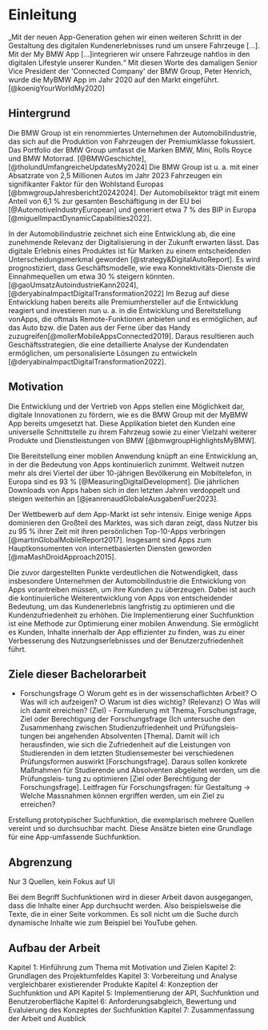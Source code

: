# Einleitung

„Mit der neuen App-Generation gehen wir einen weiteren Schritt in der Gestaltung des digitalen Kundenerlebnisses rund um unsere Fahrzeuge [...]. Mit der My BMW App [...]integrieren wir unsere Fahrzeuge nahtlos in den digitalen Lifestyle unserer Kunden.“ Mit diesen Worte des damaligen Senior Vice President der 'Connected Company' der BMW Group, Peter Henrich, wurde die MyBMW App im Jahr 2020 auf den Markt eingeführt. [@koenigYourWorldMy2020]

## Hintergrund

Die BMW Group ist ein renommiertes Unternehmen der Automobilindustrie, das sich auf die Produktion von Fahrzeugen der Premiumklasse fokussiert. Das Portfolio der BMW Group umfasst die Marken BMW, Mini, Rolls Royce und BMW Motorrad. [@BMWGeschichte], [@tholundUmfangreicheUpdatesMy2024] Die BMW Group ist u. a. mit einer Absatzrate von 2,5 Millionen Autos im Jahr 2023 Fahrzeugen ein signifikanter Faktor für den Wohlstand Europas [@bmwgroupJahresbericht20242024]. Der Automobilsektor trägt mit einem Anteil von 6,1 % zur gesamten Beschäftigung in der EU bei [@AutomotiveIndustryEuropean] und generiert etwa 7 % des BIP in Europa [@miguelImpactDynamicCapabilities2022].

In der Automobilindustrie zeichnet sich eine Entwicklung ab, die eine zunehmende Relevanz der Digitalisierung in der Zukunft erwarten lässt. Das digitale Erlebnis eines Produktes ist für Marken zu einem entscheidenden Unterscheidungsmerkmal geworden [@strategy&DigitalAutoReport]. Es wird prognostiziert, dass Geschäftsmodelle, wie ewa Konnektivitäts-Dienste die Einnahmequellen um etwa 30 % steigern könnten. [@gaoUmsatzAutoindustrieKann2024], [@deryabinaImpactDigitalTransformation2022] Im Bezug auf diese Entwicklung haben bereits alle Premiumhersteller auf die Entwicklung reagiert und investieren nun u. a. in die Entwicklung und Bereitstellung vonApps, die oftmals Remote-Funktionen anbieten und es ermöglichen, auf das Auto bzw. die Daten aus der Ferne über das Handy zuzugreifen[@mollerMobileAppsConnected2019]. Daraus resultieren auch Geschäftsstrategien, die eine detaillierte Analyse der Kundendaten ermöglichen, um personalisierte Lösungen zu entwickeln [@deryabinaImpactDigitalTransformation2022].

<!-- So ist das digitale Erlebnis eines Produktes ein entscheidendes Unterscheidungsmerkmal für Marken. Für Firmen der Automobilbranche kann es zum Beispiel wichtig sein, mobile Anwendungen zu entwickeln, die die Interaktion von Benutzern von Elektrofahrzeugen und der Ladeinfrastruktur erleichtern. Die dazugehörige Software kann Plattformen verwalten und betreiben und Ladenetze optimieren und so die Effizienz von Ladediensten verbessern. [@strategy&DigitalAutoReport]

Eine Hochrechnung aus dem Jahr 2019 prognostizierte, dass im Jahr 2025 etwa 60 % aller Autos über eine Ausstattungen verfügen würden, die als 'basic' oder 'higher connectivity'  <!--toask: welche Begriffe hier dann? bezeichnet wird. Für die Folgejahre wurde eine steigende Tendenz prognostiziert. [@mollerFutureMobilityOur2019] -->

<!-- ### BMW Group 

Die BMW Group hatte ihre Anfänge im Jahre 1916, damals noch unter dem Namen 'Bayerische Flugzeug-Werke AG'. Durch Krisenjahre hindurch spezialisierte sich die AG auf die Produktion von Autos und Motorrädern unter der Marke BMW. Seit 1998 gehört auch Rolls Royce zur BMW Group und im Jahre 2001 kam der erste Mini unter der Leitung der BMW Group auf den Markt. Mit dem i3 brachte die BMW Group 2013 das erste voll elektrisch angetriebene Großserienmodell heraus. [@BMWGeschichte]

Langfristiges Denken und verantwortungsvolles Handeln sind jeher die Grundlage des wirtschaftlichen Erfolges der BMW Group. Nachhaltigkeit und Ressourcenschonung werden dabei in allen Phasen der Entwicklung in den Mittelpunkt gerückt. Der Premium-Hersteller gehört mit seinen Marken zu den weltweit führenden Herstellern von Automobilen und Motorrädern. Darüber hinaus bietet die BMW Group auch Premium-Finanz- und Mobilitätsdienstleistungen an. Die Produkte werden an den über 30 Produktionsstandorten weltweit hergestellt und über ein globales Vertriebsnetzwerk mit Vertretungen in über 140 Ländern vertrieben. [@tholundUmfangreicheUpdatesMy2024] <!--Hier nochmal wegen Impressum schauen, bzw passt Zitat?

Ende 2023 waren weltweit fast 155.000 Menschen in über 70 Produktions- und Vertriebsstandorten sowie an Forschungsstandorten in mehr als 17 Ländern beschäftigt. Über das Jahr 2023 wurden über 2,5 Millionen Autos und fast 155.000 Motorräder ausgeliefert. Das Unternehmen verzeichnete damit ein Ergebnis vor Steuern von nahezu 17 Milliarden €. [@bmwgroupJahresbericht20242024] -->

 <!-- - BMW 
        - Quelle: [koenigYourWorldMy2020]
        - Zitat von Peter Henrich, damaliger Senior Vice President BMW Group Connected Company Customer: „Mit der neuen App-Generation gehen wir einen weiteren Schritt in der Gestaltung des digitalen Kundenerlebnisses rund um unsere Fahrzeuge und werden damit dem gestiegenen Kundenanspruch an digitale Dienste und Funktionen gerecht. Mit der My BMW App und der MINI App integrieren wir unsere Fahrzeuge nahtlos in den digitalen Lifestyle unserer Kunden. Die Apps bieten viele nützliche Inhalte sowohl für den täglichen Gebrauch des Fahrzeugs als auch in der persönlichen Interaktion mit uns als Marke, die wir kontinuierlich weiter ausbauen.“''' 
        - Quelle: [@BMWGeschichte]
            - Anfänge im Jahr 1916, damals noch Bayerische Flugzeug-Werke AG
            - seitdem durch verschiedene Krisen Autos und Motorräder
            - 1998: Verantwortung und Rechte an Rolls Royce
            - 2001: erster Mini unter Leitung von BMW
            - mit i3 2013 erstes vollelektrisch angetriebenes Großserienmodell der BMW Group
        - Quelle: [@bmwgroupJahresbericht20242024]
            - 154.950 Mitarbeiter Ende 2024
            - 2.554.183 Auslieferungen im Segment Automobile
            - 209.066 Auslieferungen im Segment Motorräder
            - Vertriebsstandort und Standorte Finanzdienstleister: 41 weltweit
            - 32 Produktionsstandorte
            - 17 Länder mit Forschungs- und Entwicklungssstandorten
            - Ergebnis vor Steuern: 17,096 Mrd €
        - Quelle: [@tholundUmfangreicheUpdatesMy2024] (unten im Impressum?)
            - Die BMW Group ist mit ihren Marken BMW, MINI, Rolls-Royce und BMW Motorrad der weltweit führende Premium-Hersteller von Automobilen und Motorrädern und Anbieter von Premium-Finanz- und Mobilitätsdienstleistungen. Das BMW Group Produktionsnetzwerk umfasst über 30 Produktionsstandorte weltweit; das Unternehmen verfügt über ein globales Vertriebsnetzwerk mit Vertretungen in über 140 Ländern.
            - Im Jahr 2023 erzielte die BMW Group einen weltweiten Absatz von über 2,55 Mio. Automobilen und über 209.000 Motorrädern. Das Ergebnis vor Steuern im Geschäftsjahr 2023 belief sich auf 17,1 Mrd. €, der Umsatz auf 155,5 Mrd. €. Zum 31. Dezember 2023 beschäftigte das Unternehmen weltweit 154.950 Mitarbeiterinnen und Mitarbeiter.
            - Seit jeher sind langfristiges Denken und verantwortungsvolles Handeln die Grundlage des wirtschaftlichen Erfolges der BMW Group. Das Unternehmen hat frühzeitig die Weichen für die Zukunft gestellt und rückt Nachhaltigkeit und Ressourcenschonung konsequent ins Zentrum seiner Ausrichtung, von der Lieferkette über die Produktion bis zum Ende der Nutzungsphase aller Produkte. -->

<!-- ### Automobilindustrie

Die BMW Group ist Teil der Automobilindustrie und damit ein wesentlicher Faktor für den Wohlstand Europas. Nach Angaben der Webseite der Europäischen Kommission, schafft dieser Sektor 13.8 Millionen direkte und indirekte Jobs, was einen Anteil von 6,1% der gesamten EU-Beschäftigung ausmacht. [@AutomotiveIndustryEuropean]

Aus einem wirtschaftlichen Blickwinkel generiert die Automobilindustrie einen Umsatz, der über 7 % des Brutto-Inland-Produktes der EU entspricht. Viele Unternehmen der Automobilbranche werden von digitalen Technologien beeinflusst und müssen ihre Geschäftsmodelle erneuern, um die neuen Möglichkeiten der Digitalisierung auszuschöpfen. [@miguelImpactDynamicCapabilities2022] 

Es wird davon ausgegangen, dass Geschäftsmodelle wie Konnektivitätsdienste und Funktionserweiterungen die Einnahmequellen um etwa 30 % steigern könnten, besonders durch 'On-demand' Mobilitätsdienste und datengesteuerte Dienste. [@gaoUmsatzAutoindustrieKann2024]

In der Automobilindustrie zeichnet sich die Entwicklung ab, dass die Digitalisierung und die Personalisierung in Zukunft noch mehr an Bedeutung gewinnen werden. So soll das "connected car" - das vernetzte Fahrzeug - eine Erweiterung und ein Ausdruck der Individualität und des Stils des Kunden sein. Andere prognostizierte Trends stellen das personalisierte Fahrerlebnis unter Einbeziehung des IoT - einschließlich Mobiltelefonen - sowie die Sicherheit und das Wohlbefinden des Kunden in den Mittelpunkt. Geschäftsstrategien schlagen beispielsweise vor, Kundendaten genauer zu analysieren, um Bedürfnisse, Verhalten und Präferenzen besser zu verstehen und personalisierte Lösungen anbieten zu können. Die zunehmende Verbreitung mobiler Geräte verbessert dabei die Datenanalyse. [@deryabinaImpactDigitalTransformation2022]

Unternehmen der Automobilbranche müssen sich auf die Erwartungshaltung der Kunden einstellen, dass etablierte IT-Strukturen mit der mobilen, App-orientierten Welt verbunden werden. Einige Technologien, wie regelmäßige "over the air" Updates haben sich dabei schon zu einem Benchmark in der Industrie etabliert. Kunden sind auch bereit, für bereichernde Dienste zu zahlen: in den USA und Europa ca. 20 € pro Monat, in China 40 €. [@winkelhakeDigitaleTransformationAutomobilindustrie2024]
-->

<!-- - Automobilindustrie
    <!-- - Quelle: [@AutomotiveIndustryEuropean]
        - Automobilindustrie für Europas Wohlstand wichtig
        - Automobilsektor schafft 13.8 Millionen direkte und indirekte Jobs, was 6.1% der gesamten EU-Beschäftigung ausmacht
        - 2.6 Millionen Personen arbeiten in der direkten Herstellung von Kraftfahrzeugen, das macht 8.5% der EU-Beschäftigung der Herrstellung aus
    - Quelle: [@miguelImpactDynamicCapabilities2022]
        - Von den 13.8 Millionen Leuten, die in dem EU Automobilsektor arbeiten: Manufacturing 3.5 Millionen, sales and maintenance 4.5 Millionen, Transport 5.1 Millionen
        - Aus wirtschaftlicher Sicht macht der von der Automobilindustrie erwirtschaftete Umsatz über 7 % des BIP der EU aus. 
        - Automobilbranche wird durch digitale Technologien beeinflusst, also müssen Unternehmen Geschäftsmodelle durch Entwicklung ihrer dynamischen Fähigkeiten erneuern 
        - Digitalisierung schafft Möglichkeit für Unternehmen mit Kunden zu interagieren, was neue Geschäftsmodelle schaffen kann und neue Wege wie Unternehmen mit Kunden/Verbrauchern in Kontakt bleien und so Werte für sie schaffen kann
        - Erfolg von Unternehmen u. a. vorallem davon ab, die Wettbewerbsfähigkeit auf dem Markt zu steigern, um Kundenzufriedenheit zui erreichen
        - Die Automobilindustrie wird größtenteils durch digitale Innovationen angetrieben (Soziale Netzwerke, Autonomes Autos, Connectivity, Big Data). Dadurch müssen Business Models mit der Technologie, Advances und deren Effekten mithalten. Z.B. Car sharing Plattformen oder Telematic services
        - Quelle: [@deryabinaImpactDigitalTransformation2022]:
            - "Connected cars", also vernetzte Fahrzeuge werden eine Erweiterung und Ausdruck von der Persönlichkeit und dem Stil von Kunden sein
            - Teil der Digitaliserung / Emerging Trends im Feld von Personalisierung von Diensten und individuelle Lösung für Kunden: Personalisierte Fahrerfahrung, Car Sharing, Integration mit IoT (darunter Integration von den Mobil Telefonen der Beifahrer und Verbindung zu Smart Homes), mehr Apps für Autos selber, mehr Funktionen für Sicherheit und Wohlbefinden (physische Auffassung erfassen um dann Fatigue)
            - Fokus auf Kunden und Kundenerlebnis
            - Eine Buisness Strategie: Kundeneinblicke analysieren Kunden -> Kundenanforderungen, -verhalten und -präferenzen verstehen ist wichtig um personalisierte Lösungen anbieten zu können
            - Die zunehmende Verbreitung mobiler Geräte und  verbesserte Datenanalyse haben die richtigen Synergien für die Kunden geschaffen, indem sie stärkere Partnerschaften mit der Automobilindustrie eingegangen sind, um die Wahlmöglichkeiten und Kaufbedürfnisse der Kunden zu berücksichtigen und den allgemeinen Kundenservice und die Kundenbindung zu verbessern  -->


## Motivation

Die Entwicklung und der Vertrieb von Apps stellen eine Möglichkeit dar, digitale Innovationen zu fördern, wie es die BMW Group mit der MyBMW App bereits umgesetzt hat. Diese Applikation bietet den Kunden eine universelle Schnittstelle zu ihrem Fahrzeug sowie zu einer Vielzahl weiterer Produkte und Dienstleistungen von BMW [@bmwgroupHighlightsMyBMW].

Die Bereitstellung einer mobilen Anwendung knüpft an eine Entwicklung an, in der die Bedeutung von Apps kontinuierlich zunimmt. Weltweit nutzen mehr als drei Viertel der über 10-jährigen Bevölkerung ein Mobiltelefon, in Europa sind es 93 % [@MeasuringDigitalDevelopment]. Die jährlichen Downloads von Apps haben sich in den letzten Jahren verdoppelt und steigen weiterhin an [@jeanrenaudGlobaleAusgabenFuer2023]. 

Der Wettbewerb auf dem App-Markt ist sehr intensiv. Einige wenige Apps dominieren den Großteil des Marktes, was sich daran zeigt, dass Nutzer bis zu 95 % ihrer Zeit mit ihren persönlichen Top-10-Apps verbringen [@martinGlobalMobileReport2017]. Insgesamt sind Apps zum Hauptkonsumenten von internetbasierten Diensten geworden [@maMashDroidApproach2015].

Die zuvor dargestellten Punkte verdeutlichen die Notwendigkeit, dass insbesondere Unternehmen der Automobilindustrie die Entwicklung von Apps vorantreiben müssen, um ihre Kunden zu überzeugen. Dabei ist auch die kontinuierliche Weiterentwicklung von Apps von entscheidender Bedeutung, um das Kundenerlebnis langfristig zu optimieren und die Kundenzufriedenheit zu erhöhen. Die Implementierung einer Suchfunktion ist eine Methode zur Optimierung einer mobilen Anwendung. Sie ermöglicht es Kunden, Inhalte innerhalb der App effizienter zu finden, was zu einer Verbesserung des Nutzungserlebnisses und der Benutzerzufriedenheit führt.

<!-- Eine Möglichkeit, digitale Innovationen zu fördern, ist die Entwicklung und der Vertrieb von Apps, wie es die BMW Group mit der MyBMW App bereits umgesetzt hat. Diese Applikation bietet den Kunden eine universelle Schnittstelle zu ihrem Fahrzeug und vielen weiteren Produkten und Dienstleistungen von BMW. [@bmwgroupHighlightsMyBMW] -->

<!-- Weltweit nutzen inzwischen mehr als drei Viertel der über 10-jährigen Bevölkerung ein Mobiltelefon, in Europa sind es 93 %. [@MeasuringDigitalDevelopment]
Auch die App-Nutzung ist in den letzten Jahren gestiegen, was unter anderem an der Anzahl der App-Downloads messbar ist. So hat sich die Zahl der jährlichen Downloads zwischen 2017 und 2021 von 107 Milliarden auf 220 Milliarden mehr als verdoppelt. Diese Zahl wird Prognosen zufolge weiter steigen. [@jeanrenaudGlobaleAusgabenFuer2023]

Die Relevanz von mobilen Anwendungen zeigt sich auch dadurch, dass immer weniger Menschen ihren Laptop verwenden, sondern ausschließlich ihr Mobiltelefon. Weltweit sind es etwa ein Viertel der Nutzer, wobei die Schwankungen zwischen den Ländern groß sind. Der Großteil der Zeit, die an mobilen Geräten verbracht wird, entfällt an dominieren Apps mit einem Anteil von mehr als 80% der mobilen Nutzungsminuten. Innerhalb des App-Marktes herrscht ein intensiver Wettbewerb. Einige wenige Apps dominieren den Großteil des Marktes, was sich daran zeigt, dass Nutzer bis zu 95 % ihrer Zeit mit ihren persönlichen Top-10-Apps verbringen. <!-- Dazu gibt es Grafik  [@martinGlobalMobileReport2017] 

Insgesamt sind Apps zum Hauptkonsumenten von internetbasierten Diensten geworden. [@maMashDroidApproach2015]  -->

<!-- - Apps
    - Quelle [@nunkesserAppEntwicklungFuerMobile2023]
        - Nach Einführung des iPhones 2007: nach nur einem Jahr wurden eine Milliarde Apps nach Start des iOS App Stores 2008 heruntergeladen -->

<!-- - digitale produkte -->
<!-- Entwicklung Smartphonenutzung
- Quelle [@MeasuringDigitalDevelopment]
    - mehr als dreiviertel der Weltpopulation besitzt ein Mobiles Telefon (mobile phone)
    - genauer: weltweit haben über 78 % der 10 und älteren Pupulation ein mobile phone
    - 93% der individuals haben in Europe ein mobile phone
- Quelle [@martinMobilesHierarchiyNeeds2017]
    - Mobile ist zu einem Grundbedürfnis geworden Eine aktuelle Umfrage der Boston Consulting Group zeigt, dass die Verbraucher immer weniger bereit sind, auf ihre mobilen Geräte zu verzichten, selbst wenn dies auf Kosten einiger traditioneller Bedürfnisse geht. In Grafik Beispiele (Mehr als 3/10 würde dafür darauf verzichten, ihre Freunde persönlich zu sehen; 45 % sagen sie würden einen Urlaub dafür aufschieben) -->
<!-- Entwicklung Appnutzung
- Quelle [@jeanrenaudGlobaleAusgabenFuer2023]
    - Geld
        - 2019: über 112 Mrd $ für kostenpflichtige Apps und In-App-Käufe
        - nach weiterem Wachstum: 2022 236 Mrd. $
        - dabei immer der Großteil für In-App-Käufe (z.b. 2022 204.9 mrd inapp und 5.25 bezahlte apps) -> Anteil der bezahlten Apps rückläufig und bewegt sich nach Prognosen immer mehr auf 2% zu
    - App-Downloads
        - Anzahl der Downloads ist in den vergangenen Jahren gestiegen und ist auch prognostiziert, dass es weiter steigt
        - 2022 z.b. 235 Mrd.
        - In Spanne 2017-2021 hat sich Anzahl von 107.1 Mrd auf 220.2 Mrd mehr als verdoppelt
- Quelle [@martinMobilesHierarchiyNeeds2017]
    - Immer mehr Vertrauen in Mobile Apps: Das Bankpublikum vertraut dem Mobiltelefon und verlässt den Desktop Trotz historischer Bedenken der Verbraucher in Bezug auf die Sicherheit des Mobiltelefons übertrifft das Bankpublikum nun weitgehend den Desktop. Mehr als 50 % dieser Nutzer haben den Desktop für ihre Bankgeschäfte komplett aufgegeben.
    - Zusammensetzung der Nutzer: Die Publikumslandschaft ist von Region zu Region sehr unterschiedlich, wobei einige Märkte wie Indonesien die Desktop-Phase fast übersprungen haben, während andere Märkte eine riesige, ausschließlich mobile Bevölkerung aufweisen. Gute Grafik: 
    ![Source: Source: comScore MMX Multi-Platform, January 2017 (falls ich des brauche) \label{martinMobilesHierarchiyNeeds2017_composition}](source/figures/martinMobilesHierarchiyNeeds2017_composition.png){ width=100% }
- Quelle [@martinGlobalMobileReport2017]
    - Jeder Hinweis auf „mobil“ bedeutet die Kombination aus Smartphone und Tablet. Wenn sich die Daten speziell auf Smartphones oder Tablets beziehen, werden sie entsprechend gekennzeichnet.
    - Apps dominieren den Anteil der mobilen Zeit in allen Märkten Mehr als 80 % der mobilen Minuten in allen Märkten werden mit Apps verbracht (Grafik dazu: Spitzenreiter Argentinien mit 94%, Deutschland bei 89%, USA 87%, UK 80%)
    - Mehr als 1⁄4 der weltweit gemessenen Nutzer nutzen nur noch das Mobiltelefon. In allen außer 3 Märkten sind 70 % und mehr der Nutzer im Laufe des Monats mobil aktiv. In Indien nutzen 70 % NUR das Handy (Grafik dazu: Wenigste Only Only Deutschland mit 40 %, Frankreich meiste Desktop Only ca. 70% davon, sonst Mobile Only: China 22%, Indien 70%)
    - Mehr als 1⁄4 der Mobilfunkminuten für soziale Funktionen Soziale Netzwerke und Instant-Messenger gehören durchweg zu den beliebtesten mobilen Verhaltensweisen (Grafik dazu)
    - Der Gesamtanteil der Mobilfunkminuten wird von stark mobilitätsorientierten Kategorien bestimmt Dienste (einschließlich Instant Messaging), Unterhaltung und soziale Netzwerke treiben den Gesamtanteil an den Mobilfunkminuten in die Höhe (Grafik dazu mit UK als Beispiel)
    - Mehr als die Hälfte der Zeit, die im Einzelhandel (retail) verbracht wird, wurde in den meisten Märkten auf mobile Geräte verlagert, aber werden diese auch genutzt? (Grafik dazu, Mobile Minutes vs. Desktop: China 91%, Indien 87%, Indonesien 91%, USA 58%, UK 50%, Germany 36% & Schlusslicht)
    - Die Top-30-Apps generieren in allen Märkten über 40 % aller Mobilfunkminuten, in Indonesien und Mexiko sogar rund 60 %. (Grafik nach Ländern)
    - Einzelne Nutzer verbringen über 95 % ihrer Zeit in ihren Top-10-Apps Fast die Hälfte der gesamten mobilen Zeit wird in der meistgenutzten App verbracht, und fast die gesamte Zeit in den Top-10-Apps (Grafik dazu)
    - Die größte Anzahl von Apps sind Spiele...  In fast jedem Markt ist die Kategorie mit der größten Anzahl von Apps die der Spiele (Grafik dazu) aber die App-Minuten werden von sozialen Netzwerken und IM dominiert. Trotz einer geringeren Anzahl von Apps teilen sich diese beiden Kategorien eine unverhältnismäßig große Anzahl von Minuten (Grafik dazu)
    - Mehr als die Hälfte der Nutzer lädt keine neuen Apps herunter Nur eine Minderheit der Smartphone-Besitzer lädt mehr als eine App herunter, was die Akzeptanz neuer Apps erschwert (Grafik dazu)
    - Nur jüngere Nutzer haben eine positive Bilanz beim Herunterladen von Apps Über 35-Jährige laden eher weniger Apps herunter als vor einem Jahr und löschen sie eher schneller
- Quelle [@maMashDroidApproach2015]:
    - Mobile Apps sind zum Haupt-Konsumenten von Internet-based Seriveces geworden -->
<!-- Entwicklung Automobilmarkt
- Quelle [@gaoUmsatzAutoindustrieKann2024]
    - Angetrieben von gemeinsamer Mobilität (shared mobility), Konnektivitätsdiensten und Funktionserweiterungen könnten neue Geschäftsmodelle die Einnahmequellen im Automobilsektor um etwa 30 Prozent erweitern, was einem Betrag von 1,5 Billionen Dollar entspricht.
    - Die Einnahmen aus dem Automobilsektor werden erheblich steigen und sich auf Mobilitätsdienste auf Abruf und datengesteuerte Dienste verlagern. -->
<!-- Entwicklungen der Automobilindustrie
- Quelle [@winkelhakeDigitaleTransformationAutomobilindustrie2024]
    - "always on" als neuer Standart bei der Smartphone Nutzung
    - Unternehmen müssen der Erwartungshaltung (dass "gewachsene etablierte IT-Strukturen mit bewährten Anwendungen und enormen Datenbeständen mit der mobilen app-orientierten Welt zusammen zu bringen") = Systems of Record & System of Oepration (bewährte IT-Welt) muss mit mobiler, app-orientierter Welt verbunden werden
    - regelmäßige kostenfreie Updates der Fahrzeugsoftware "over the air" sind länger schon ein Benchmark
    - Bereitschaft für Service zu zahlen, der persönlichen Erwartungen enspricht: China 40€ pro Monat und Person, USA und Europa ca. 20 € -->
<!-- kurz My BMW App 
    - Quelle [@bmwgroupHighlightsMyBMW]
        - universelle Schnittstelle zum Fahrzeug und allen weiteren Produkten und Services von BMW -->

<!-- - Kundenerlebnis
- Kundenzufriedenheit
- Suchfunktion
- Schneller Zugriff auf Daten -->

<!-- - Quelle [@strategy&DigitalAutoReport]:
    - Digitale Experience ist jetzt ein wichtiger Brand-Differentiator
    - Software-Plattformen und mobile Anwendungen, die die Interaktion zwischen den Besitzern von Elektrofahrzeugen und der Ladeinfrastruktur erleichtern
    - Softwareplattformen für die Verwaltung, den Betrieb und die Optimierung von Ladenetzen sowie zur Verbesserung der Effizienz von Ladediensten
- Quelle [@mollerFutureMobilityOur2019]:
    - 2019 wurder vorhergesagt, dass heute ca. 60% aller Autos mit Basis oder höheren Connectivity Ausstattungen sind -->

<!-- - Durch Suchfunktion schnellerer Zugriff auf Daten möglich, was dem Nutzer ein besseres Erlebnis gibt und die Kundenzufriedenheit steigern lässt. -->

## Ziele dieser Bachelorarbeit

- Forschungsfrage
    ○ Worum geht es in der wissenschaflichten Arbeit?
    ○ Was will ich aufzeigen?
    ○ Warum ist dies wichtig? (Relevanz)
    ○ Was will ich damit erreichen? (Ziel)
        - Formulierung mit Thema, Forschungsfrage, Ziel oder Berechtigung der Forschungsfrage (Ich untersuche den Zusammenhang zwischen Studienzufriedenheit und Prüfungsleis‐ tungen bei angehenden Absolventen [Thema]. Damit will ich herausfinden, wie sich die Zufriedenheit auf die Leistungen von Studierenden in dem letzten Studiensemester bei verschiedenen Prüfungsformen auswirkt [Forschungsfrage]. Daraus sollen konkrete Maßnahmen für Studierende und Absolventen abgeleitet werden, um die Prüfungsleis‐ tung zu optimieren [Ziel oder Berechtigung der Forschungsfrage]. 
    Leitfragen für Forschungsfragen: für Gestaltung -> Welche Massnahmen können ergriffen werden, um ein Ziel zu erreichen?

<!-- erst am Ende machen! -->

<!-- - Erstellung Suchfunktion
- Kundenzufriedenheit 

Erstellung von Suchfunktion die prototypsich zwei Quellen der App vereint und damit Grundlage für eine App-umfassende Suchfunktion bildet. -->

Erstellung prototypischer Suchfunktion, die exemplarisch mehrere Quellen vereint und so durchsuchbar macht. Diese Ansätze bieten eine Grundlage für eine App-umfassende Suchfunktion.

## Abgrenzung
<!-- erst am Ende machen! -->

<!-- - Prototypisch ?

- Erst mal nur zwei Quellen. UI prototysich -->

Nur 3 Quellen, kein Fokus auf UI


Bei dem Begriff Suchfunktionen wird in dieser Arbeit davon ausgegangen, dass die Inhalte einer App durchsucht werden. Also beispielsweise die Texte, die in einer Seite vorkommen. Es soll nicht um die Suche durch dynamische Inhalte wie zum Beispiel bei YouTube gehen.

## Aufbau der Arbeit
<!-- erst am Ende machen! -->

<!-- Vorgehen (?)
- Quelle [@nunkesserAppEntwicklungFuerMobile2023]
        - Nach Einführung des iPhones 2007: nach nur einem Jahr wurden eine Milliarde Apps nach Start des iOS App Stores 2008 heruntergeladen
        - Vorgehensweise: Ideenfindung über Design Thinking, Ausarbeitung und Umsetzung über Agile Methoden und Vermarktung über Lean Startup
        - Lebenszyklus von Projekten -->

Kapitel 1: Hinführung zum Thema mit Motivation und Zielen
Kapitel 2: Grundlagen des Projektumfeldes
Kapitel 3: Vorbereitung und Analyse vergleichbarer existierender Produkte
Kapitel 4: Konzeption der Suchfunktion und API
Kapitel 5: Implementierung der API, Suchfunktion und Benutzeroberfläche
Kapitel 6: Anforderungsabgleich, Bewertung und Evaluierung des Konzeptes der Suchfunktion
Kapitel 7: Zusammenfassung der Arbeit und Ausblick